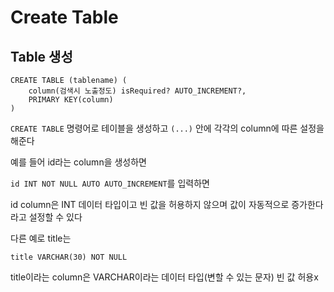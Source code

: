 # Create Table

## Table 생성

```
CREATE TABLE (tablename) (
    column(검색시 노출정도) isRequired? AUTO_INCREMENT?,
    PRIMARY KEY(column)
)
```

`CREATE TABLE` 명령어로 테이블을 생성하고 `(...)` 안에 각각의 column에 따른 설정을 해준다

예를 들어 id라는 column을 생성하면

`id INT NOT NULL AUTO AUTO_INCREMENT`를 입력하면

id column은 INT 데이터 타입이고 빈 값을 허용하지 않으며 값이 자동적으로 증가한다 라고 설정할 수 있다

다른 예로 title는

`title VARCHAR(30) NOT NULL`

title이라는 column은 VARCHAR이라는 데이터 타입(변할 수 있는 문자) 빈 값 허용x
